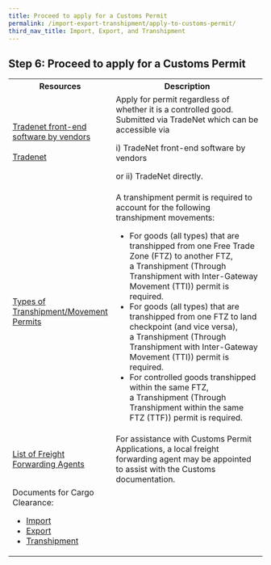 ```yaml
---
title: Proceed to apply for a Customs Permit
permalink: /import-export-transhipment/apply-to-customs-permit/
third_nav_title: Import, Export, and Transhipment
---
```


## Step 6: Proceed to apply for a Customs Permit

<table>
 <tr>
 <th style='width: 39%;'><b>Resources</b></th>
 <th style='width: auto;'><b>Description</b></th>
 </tr>
 <tr>
 <td><a href='https://www.customs.gov.sg/businesses/national-single-window/overview/tradenet-solution-providers/' target='_blank'>Tradenet front-end software by vendors</a>
 <br><br>
 <a href='https://www.tradenet.gov.sg/tradenet/login.jsp' target='_blank'>Tradenet</a>
 </td>
 <td>Apply for permit regardless of whether it is a controlled good.
 <br>
 Submitted via TradeNet which can be accessible via
 <br>
 <p>i) TradeNet front-end software by vendors</p>
 <p>or ii) TradeNet directly.</p>
 </td>
 </tr>
 <tr>
 <td><a href='https://www.customs.gov.sg/businesses/transhipping-goods/transhipment-procedures/types-of-transhipment-permits/' target='_blank'>Types of Transhipment/Movement Permits</a></td>
 <td>A transhipment permit is required to account for the following transhipment movements:
 <ul>
 <li>For goods (all types) that are transhipped from one Free Trade Zone (FTZ) to another FTZ, a Transhipment (Through Transhipment with Inter-Gateway Movement (TTI)) permit is required.</li>
 <li>For goods (all types) that are transhipped from one FTZ to land checkpoint (and vice versa), a Transhipment (Through Transhipment with Inter-Gateway Movement (TTI)) permit is required.</li>
 <li>For controlled goods transhipped within the same FTZ, a Transhipment (Through Transhipment within the same FTZ (TTF)) permit is required.</li>
 </ul>
 </td>
 </tr>
 <tr>
 <td><a href='https://www.customs.gov.sg/businesses/business-resources/directories-of-service-providers/list-of-local-forwarding-agents/' target='_blank'>List of Freight Forwarding Agents</a></td>
 <td>For assistance with Customs Permit Applications, a local freight forwarding agent may be appointed to assist with the Customs documentation.</td>
 </tr>
 <tr>
 <td>Documents for Cargo Clearance:
 <ul>
 <li><a href='https://www.customs.gov.sg/businesses/importing-goods/import-procedures/documents-for-clearance-of-goods/' target='_blank'>Import</a></li>
 <li><a href='https://www.customs.gov.sg/businesses/exporting-goods/export-procedures/documentation-for-clearance-of-goods/' target='_blank'>Export</a></li>
 <li><a href='https://www.customs.gov.sg/businesses/transhipping-goods/transhipment-procedures/documentation-for-clearance-of-goods/' target='_blank'>Transhipment</a></li>
 </ul>
 </td>
 </tr>
</table>

<script src="/jquery/jquery.min.js"></script>
<script src="/jquery/bp-menu-new-tab.js"></script>
